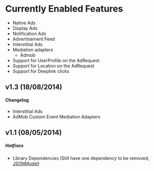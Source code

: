 
Currently Enabled Features
===

* Native Ads
* Display Ads
* Notification Ads
* Advertisement Feed 
* Interstitial Ads
* Mediation adapters
	* Admob
* Support for UserProfile on the AdRequest 
* Support for Location on the AdRequest
* Support for Deeplink clicks

v1.3 (18/08/2014)
---

#### Changelog

* Interstitial Ads
* AdMob Custom Event Mediation Adapters



v1.1 (08/05/2014)
---

##### Hotfixes 

* Library Dependencies (Still have one dependency to be removed, [JSONModel])




[JSONModel]: https://github.com/icanzilb/JSONModel